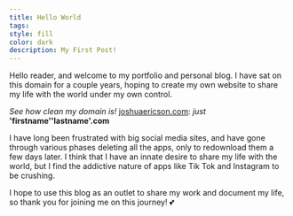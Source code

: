 ```yaml
---
title: Hello World
tags: 
style: fill
color: dark
description: My First Post!
---
```


Hello reader, and welcome to my portfolio and personal blog. I have sat on this domain for a couple years, hoping to create my own website to share my life with the world under my own control. 

*See how clean my domain is!* [joshuaericson.com](https://joshuaericson.com): *just* **'firstname''lastname'.com**

I have long been frustrated with big social media sites, and have gone through various phases deleting all the apps, only to redownload them a few days later. I think that I have an innate desire to share my life with the world, but I find the addictive nature of apps like Tik Tok and Instagram to be crushing.

I hope to use this blog as an outlet to share my work and document my life, so thank you for joining me on this journey! :two_hearts: